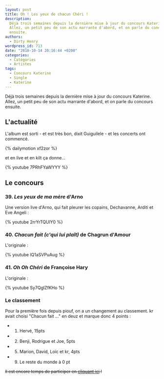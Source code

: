 ```yaml
---
layout: post
title: Oh ! Les yeux de chacun Chéri !
description:
  Déjà trois semaines depuis la dernière mise à jour du concours Katerine.
  Allez, un petit peu de son actu marrante d'abord, et on parle du concours
  ensuite.
authors:
  - Dirty Henry
wordpress_id: 713
date: "2010-10-14 20:16:44 +0200"
categories:
  - Catégories
  - Artistes
tags:
  - Concours Katerine
  - Single
  - Katerine
---
```


Déjà trois semaines depuis la dernière mise à jour du concours Katerine. Allez,
un petit peu de son actu marrante d'abord, et on parle du concours ensuite.

## L'actualité

L'album est sorti - et est très bon, dixit Guiguilele - et les concerts ont
commencé.

{% dailymotion xf2zor %}

et en live et en kilt ça donne…

{% youtube 7PRhFYaWYYY %}

## Le concours

### 39. _Les yeux de ma mère_ d'Arno

Une version live d'Arno, qui fait pleurer les copains, Dechavanne, Arditi et Eve
Angeli :

{% youtube 2rrYrTQUlY0 %}

### 40. _Chacun fait (c'qui lui plaît)_ de Chagrun d'Amour

L'originale :

{% youtube lQ1aSVPuAug %}

### 41. _Oh Oh Chéri_ de Françoise Hary

L'originale :

{% youtube Sy7QglZfKHo %}

### Le classement

Pour la première fois depuis piouf, on a un changement au classement. kr avait
choisi "Chacun fait …" en deuz et marque donc 4 points :

- 1. Hervé, 15pts
- 2. Benji, Rodrigue et Joe, 5pts
- 5. Marion, David, Loïc et kr, 4pts
- 9. Le reste du monde à 0 pt

<strike>Il est encore temps de participer en [cliquant ici](569) !</strike>
